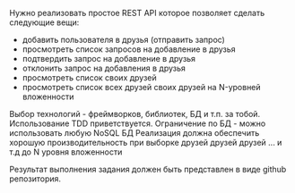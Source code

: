 Нужно реализовать простое REST API которое позволяет сделать следующие вещи:

- добавить пользователя в друзья (отправить запрос)
- просмотреть список запросов на добавление в друзья
- подтвердить запрос на добавление в друзья
- отклонить запрос на добавления в друзья
- просмотреть список своих друзей
- просмотреть список всех друзей своих друзей на N-уровней вложенности

Выбор технологий - фреймворков, библиотек, БД  и т.п. за тобой. 
Использование TDD приветствуется. Ограничение по БД - можно использовать любую NoSQL БД
Реализация должна обеспечить хорошую производительность при выборке друзей друзей друзей ... и т.д до N уровня вложенности

Результат выполнения задания должен быть представлен в виде github репозитория.

